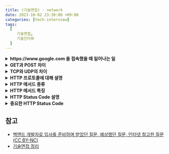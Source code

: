 ```yaml
---
title: (기술면접) - network
date: 2023-10-02 23:30:00 +09:00
categories: [tech-interview]
tags:
  [
     기술면접,
     기술인터뷰
  ]
---
```



<details>
<summary> <b> https://www.google.com 을 접속했을 때 일어나는 일  </b> </summary>
<div markdown="1">

1) 브라우저가 URL에 적힌 값을 파싱해서 HTTP Request Message를 생성하고, OS에 전송 요청을 한다. 이때, Domain으로 요청을 보낼 수 없기 때문에 DNS LookUp을 수행한다.
2)

</div>
</details>

<details>
<summary> <b> GET과 POST 차이  </b> </summary>
<div markdown="1">

- GET
    - 요청 데이터가 `HTTP Request Message`의 Header 부분에 url 이 담겨서 전송된다.
    - 전송할 수 있는 데이터의 크기가 제한적이다.
    - 보안이 필요한 데이터에 대해서는 적절하지 않다.

- POST
    - 요청 데이터가 `HTTP Request Message`의 Body 부분에 데이터가 담겨서 전송된다.
    - 서버의 상태를 변경시키기 때문에 멱등성이 유지되지 않는다.

부수적인 차이점을 좀 더 살펴보면 GET 방식의 요청은 브라우저에서 `Caching` 할 수 있다.  
때문에 POST 방식으로 요쳥해야 할 것을 보내는 데이터가 작고 보안적인 문제가 없다는 이유로 GET 방식으로 요청한다면,  
기존에 캐싱 되었던 데이터가 응답될 가능성이 존재한다.

</div>
</details>

<details>
<summary> <b> TCP와 UDP의 차이  </b> </summary>
<div markdown="1">

- TCP(Transmission Control Protocol)
    - 신뢰성 있는 데이터 전송을 위한 연결 지향성 프로토콜
    - UDP에 비해 속도가 느리다
    - 파일 전송, 이메일 전송과 같은 신뢰성이 중요한 서비스에 사용된다.


- UDP(User Datagram Protocol)
    - 연걸 설정 및 확인 단계 없이 데이터 전송하는 비연결 지향성 프로토콜
    - 데이터 손실이나 순서 변경 가능성이 존재하며, 수신 확인 또는 재전송을 처리하지 않는다.
    - 실시간 스트리밍, 온라인 게임, DNS 등과 같은 서비스에 사용.

</div>
</details>


<details>
<summary> <b> HTTP 프로토콜에 대해 설명 </b> </summary>
<div markdown="1">

- Hypertext Transfer Protocol을 의미
- 컴퓨터 간의 데이터 전달을 위한 약속을 나타내며, 데이터를 요청하는 쪽은 클라이언트, 받는 쪽은 서버라고 지칭
- 기존에는 Hypertext를 의미하는 HTML 문서를 교환했지만, 이제는 다양한 미디어 리소스를 주고받는 형태로 발전

</div>
</details>


<details>
<summary> <b> HTTP 메서드 종류 </b> </summary>
<div markdown="1">

- GET(리소스 조회)
    - 보통 리소스를 조회할 때 사용하며, 서버에 전달하고 싶은 데이터는 query를 통해서 전달한다. 
    - 메시지 바디를 사용해서 데이터를 전달할 수는 있지만, 지원하지 않는 곳이 많아서 권장하지 않는다.
  

- POST(요청 데이터 처리, 데이터 등록에 사용)
    - 데이터 요청을 처리하고, 메시지 바디를 통해 서버로 데이터를 전달한다. 
    - 주로 신규 리소스를 등록하거나 프로세스 처리에 사용된다.


- PUT(리소스를 대체, 해당 리소스가 없으면 생성)
    -  소스가 있으면 대체하고 리소스가 없으면 생성한다. 쉽게 말해 데이터를 덮어쓴다.


- PATCH(리소스를 일부만 변경)
    - PUT과 마찬가지로 리소스를 수정하지만, 리소스를 일부분만 변경할 수 있다.


- DELETE(리소스 삭제)
    - 리소스 삭제할때 사용

</div>
</details>


<details>
<summary> <b> HTTP 메서드 특징 </b> </summary>
<div markdown="1">

- 안전(Safe Method)
  - 계속해서 메서드를 호출해도 리소스를 변경하지 않는다.
  - 주요 메서드 중에는 GET 메서드가 안전하다고 볼 수 있다.


- 멱등(Idempotent  Method)
  - 메서드를 계속 호출해도 결과가 동일함
  - GET,PUT,DELETE는 멱등하지만, POST, PATCH는 멱등하지 않다.


- 캐싱(Caching)
  - GET,HEAD,POST,PATCH 모두 캐시가 가능하다.
  - 실제로는 GET과 HEAD만 주로 캐싱이 사용된다.

</div>
</details>




<details>
<summary> <b> HTTP Status Code 설명  </b> </summary>
<div markdown="1">

- 1XX (information - 조건부 응답)
    - 클라이언트가 서버에 정보를 요청했지만 아직 처리중임을 의미


- 2XX (Successful - 성공)
    - 서버가 브라우저의 요청을 수신하고 성공적으로 처리했음을 의미    

         
- 3XX (Redirection - 리디렉션)
    - 요청된 페이지가 일시적으로 또는 영구적으로 이동되었음을 클라이언트에 알림
    - 원래 요청한 리소스를 더 이상 사용할 수 없다.


- 4XX (Client Error - 요청 오류)
    - 잘못된 요청으로 서버가 이해를 못해 요청을 수행할 수 없음을 의미


- 5XX (Server Error - 서버 오류)
    - 서버 오류로 인해 서버가 요청을 정상 처리 하지 못함을 의미

</div>
</details>

<details>
<summary> <b> 중요한 HTTP Status Code  </b> </summary>
<div markdown="1">

- 200 (OK)
    - 모든 것이 정상적으로 수행 되었음을 의미


- 301 (Moved Permanently)
    - URL이 영구적으로 다른 위치로 이동했음을 의미
    - 해당 요청 및 이후의 모든 요청은 다른 URL로 리디렉션 되어야 한다.


- 302 (Found / Moved Temporarily)
    - URL이 일시적으로 다른 위치로 이동했음을 의미


- 401 (Unauthorized)
    - 클라이언트가 인증되지 않았거나, 유효한 인증 정보가 부족하여 요청이 거부됨
    - ex) 사용자가 로그인되지 않은 경우


- 403 (Forbidden)
    - 서버가 해당 요청을 이해했지만, 권한이 없어 요청이 거부됨
    - ex) 사용자가 권한이 없는 요청을 하는 경우


- 500 (Server Error)
    - 서버가 사용자의 리소스 요청을 처리할 수 없을 때 나타난다. 
    - 서버 구성 에러로 인해 발생하는 일반적인 에러입니다


- 503 (Service Unavailable)
    - 버를 현재 사용할 수 없으며 그 결과 클라이언트의 요청을 처리할 수 없음을 나타낸다.

</div>
</details>

## 참고
- [백엔드 개발자로 입사를 준비하며 받았던 질문, 예상했던 질문, 인터넷 참고한 질문(CC BY-NC)](https://github.dev/ksundong/backend-interview-question)
- [기술면접 정리](https://github.com/JaeYeopHan/Interview_Question_for_Beginner/tree/master/Network)
